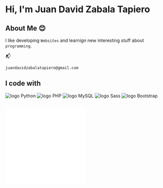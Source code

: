 # Hi, I'm Juan David Zabala Tapiero

## About Me 😊
I like developing `Websites` and learnign new interesting stuff about `programming`.

📬
```
juandavidzabalatapiero@gmail.com
```

## I code with
<div align="left">
  <img src="https://cdn.jsdelivr.net/gh/devicons/devicon@latest/icons/python/python-original.svg" width="50" alt="logo Python"/>
  <img src="https://cdn.jsdelivr.net/gh/devicons/devicon@latest/icons/php/php-original.svg" width="50" alt="logo PHP"/>
  <img src="https://cdn.jsdelivr.net/gh/devicons/devicon@latest/icons/mysql/mysql-original.svg" width="50" alt="logo MySQL"/>
  <img src="https://cdn.jsdelivr.net/gh/devicons/devicon@latest/icons/sass/sass-original.svg" width="50" alt="logo Sass"/>
  <img src="https://cdn.jsdelivr.net/gh/devicons/devicon@latest/icons/bootstrap/bootstrap-original.svg" width="50" alt="logo Bootstrap"/>
</div>

##
<img width="50%" src="https://raw.githubusercontent.com/JuanDavidZabalaTapiero/JuanDavidZabalaTapiero/main/general.svg">


<!---
JuanDavidZabalaTapiero/JuanDavidZabalaTapiero is a ✨ special ✨ repository because its `README.md` (this file) appears on your GitHub profile.
You can click the Preview link to take a look at your changes.
--->
